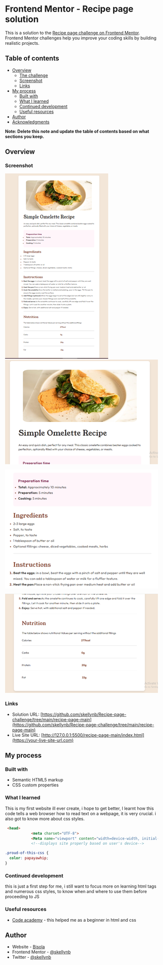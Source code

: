 # Frontend Mentor - Recipe page solution

This is a solution to the [Recipe page challenge on Frontend Mentor](https://www.frontendmentor.io/challenges/recipe-page-KiTsR8QQKm). Frontend Mentor challenges help you improve your coding skills by building realistic projects. 

## Table of contents

- [Overview](#overview)
  - [The challenge](#the-challenge)
  - [Screenshot](#screenshot)
  - [Links](#links)
- [My process](#my-process)
  - [Built with](#built-with)
  - [What I learned](#what-i-learned)
  - [Continued development](#continued-development)
  - [Useful resources](#useful-resources)
- [Author](#author)
- [Acknowledgments](#acknowledgments)

**Note: Delete this note and update the table of contents based on what sections you keep.**

## Overview

### Screenshot
![](https://github.com/skellynb/Recipe-page-challenge/blob/main/recipe-page-main/screenshots/recipe-page%201.png)
![](https://github.com/skellynb/Recipe-page-challenge/blob/main/recipe-page-main/screenshots/recipe-page%202.png)

![](https://github.com/skellynb/Recipe-page-challenge/blob/main/recipe-page-main/screenshots/recipe-page%203.png)

![](https://github.com/skellynb/Recipe-page-challenge/blob/main/recipe-page-main/screenshots/recipe-page%204.png)

### Links

- Solution URL: [https://github.com/skellynb/Recipe-page-challenge/tree/main/recipe-page-main](https://github.com/skellynb/Recipe-page-challenge/tree/main/recipe-page-main)
- Live Site URL: [http://127.0.0.1:5500/recipe-page-main/index.html](https://your-live-site-url.com)

## My process

### Built with
- Semantic HTML5 markup
- CSS custom properties




### What I learned
This is my first website ill ever create, i hope to get better, I learnt how this code tells a web browser how to read text on a webpage, it is very crucial. i also got to know more about css styles.
```html
 <head>
            <meta charset="UTF-8">
            <Meta name="viewport" content="width=device-width, initial-scale=1.0">
            <!--displays site properly based on user's device--> 
```
```css
.proud-of-this-css {
  color: papayawhip;
}
```


### Continued development
this is just a first step for me, i still want to focus more on learning html tags and numerous css styles, to know when and where to use them before proceeding to JS


### Useful resources

- [Code academy](https://www.codecademy.com/courses/learn-html/lessons/intro-to-html/exercises/anatomy-html) - this helped me as a beginner in html and css



## Author

- Website - [Bisola](https://www.your-site.com)
- Frontend Mentor - [@skellynb](https://www.frontendmentor.io/profile/skellynb)
- Twitter - [@skellynb](https://www.twitter.com/skellynb)


